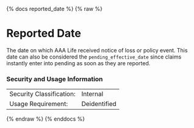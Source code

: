 {% docs reported_date %}
{% raw %}

<a name="reported_date"></a>
# Reported Date
The date on which AAA Life received notice of loss or policy event. This date can also be
considered the `pending_effective_date` since claims instantly enter into pending as soon as 
they are reported.

### Security and Usage Information
|                          |              |
|--------------------------|--------------|
| Security Classification: | Internal     |
| Usage Requirement:       | Deidentified |

{% endraw %}
{% enddocs %}
